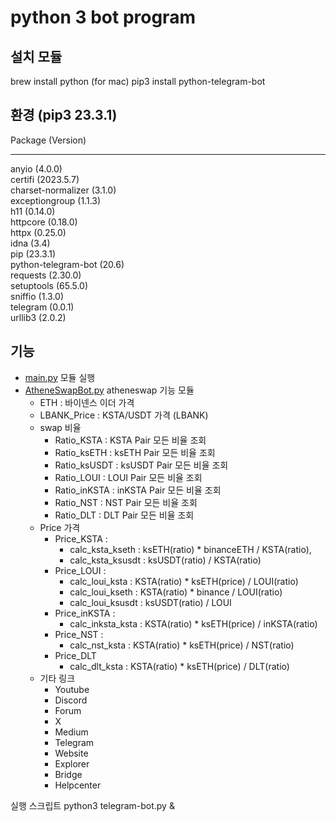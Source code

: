 # python 3 bot program
## 설치 모듈
brew install python (for mac)
pip3 install python-telegram-bot


## 환경 (pip3 23.3.1)
Package (Version)
------------------- --------
anyio               (4.0.0)  
certifi             (2023.5.7)  
charset-normalizer  (3.1.0)  
exceptiongroup      (1.1.3)  
h11                 (0.14.0)  
httpcore            (0.18.0)  
httpx               (0.25.0)  
idna                (3.4)  
pip                 (23.3.1)  
python-telegram-bot (20.6)  
requests            (2.30.0)  
setuptools          (65.5.0)  
sniffio             (1.3.0)  
telegram            (0.0.1)  
urllib3             (2.0.2)  


## 기능
- [main.py](main.py) 모듈 실행
- [AtheneSwapBot.py](bot%2FAtheneSwapBot.py) atheneswap 기능 모듈
  - ETH : 바이넨스 이더 가격
  - LBANK_Price : KSTA/USDT 가격 (LBANK)
  - swap 비율
    - Ratio_KSTA : KSTA Pair 모든 비율 조회
    - Ratio_ksETH : ksETH Pair 모든 비율 조회
    - Ratio_ksUSDT : ksUSDT Pair 모든 비율 조회
    - Ratio_LOUI : LOUI Pair 모든 비율 조회
    - Ratio_inKSTA : inKSTA Pair 모든 비율 조회
    - Ratio_NST : NST Pair 모든 비율 조회
    - Ratio_DLT : DLT Pair 모든 비율 조회
  - Price 가격
    - Price_KSTA : 
      - calc_ksta_kseth : ksETH(ratio) * binanceETH / KSTA(ratio), 
      - calc_ksta_ksusdt : ksUSDT(ratio) / KSTA(ratio)
    - Price_LOUI : 
      - calc_loui_ksta : KSTA(ratio) * ksETH(price) / LOUI(ratio)
      - calc_loui_kseth :  KSTA(ratio) * binance / LOUI(ratio)
      - calc_loui_ksusdt : ksUSDT(ratio) / LOUI
    - Price_inKSTA :
      - calc_inksta_ksta : KSTA(ratio) * ksETH(price) / inKSTA(ratio)
    - Price_NST :
      - calc_nst_ksta : KSTA(ratio) * ksETH(price) / NST(ratio)
    - Price_DLT
      - calc_dlt_ksta : KSTA(ratio) * ksETH(price) / DLT(ratio)
  - 기타 링크
    - Youtube
    - Discord
    - Forum
    - X
    - Medium
    - Telegram
    - Website
    - Explorer
    - Bridge
    - Helpcenter


실행 스크립트
python3 telegram-bot.py &
